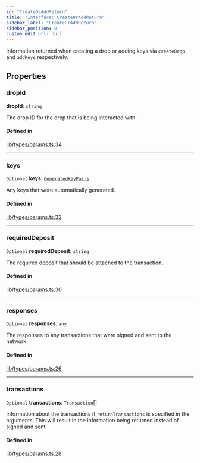 ```yaml
---
id: "CreateOrAddReturn"
title: "Interface: CreateOrAddReturn"
sidebar_label: "CreateOrAddReturn"
sidebar_position: 0
custom_edit_url: null
---
```


Information returned when creating a drop or adding keys via `createDrop` and `addKeys` respectively.

## Properties

### dropId

 **dropId**: `string`

The drop ID for the drop that is being interacted with.

#### Defined in

[lib/types/params.ts:34](https://github.com/keypom/keypom-js/blob/68bf90396/packages/core/src/lib/types/params.ts#L34)

___

### keys

 `Optional` **keys**: [`GeneratedKeyPairs`](GeneratedKeyPairs.md)

Any keys that were automatically generated.

#### Defined in

[lib/types/params.ts:32](https://github.com/keypom/keypom-js/blob/68bf90396/packages/core/src/lib/types/params.ts#L32)

___

### requiredDeposit

 `Optional` **requiredDeposit**: `string`

The required deposit that should be attached to the transaction.

#### Defined in

[lib/types/params.ts:30](https://github.com/keypom/keypom-js/blob/68bf90396/packages/core/src/lib/types/params.ts#L30)

___

### responses

 `Optional` **responses**: `any`

The responses to any transactions that were signed and sent to the network.

#### Defined in

[lib/types/params.ts:26](https://github.com/keypom/keypom-js/blob/68bf90396/packages/core/src/lib/types/params.ts#L26)

___

### transactions

 `Optional` **transactions**: `Transaction`[]

Information about the transactions if `returnTransactions` is specified in the arguments. This will result in the information being returned instead of signed and sent.

#### Defined in

[lib/types/params.ts:28](https://github.com/keypom/keypom-js/blob/68bf90396/packages/core/src/lib/types/params.ts#L28)
